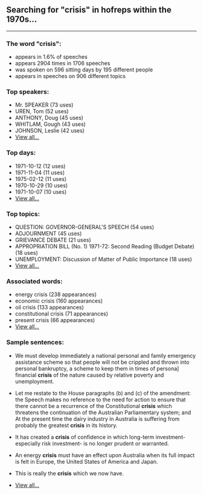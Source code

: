 
## Searching for "crisis" in hofreps within the 1970s...

----

### The word "crisis":

* appears in 1.6% of speeches
* appears 2904 times in 1706 speeches
* was spoken on 596 sitting days by 195 different people
* appears in speeches on 906 different topics

### Top speakers:

* Mr. SPEAKER (73 uses)
* UREN, Tom (52 uses)
* ANTHONY, Doug (45 uses)
* WHITLAM, Gough (43 uses)
* JOHNSON, Leslie (42 uses)
* [View all...](speakers.md)


### Top days:

* 1971-10-12 (12 uses)
* 1971-11-04 (11 uses)
* 1975-02-12 (11 uses)
* 1970-10-29 (10 uses)
* 1971-10-07 (10 uses)
* [View all...](days.md)


### Top topics:

* QUESTION: GOVERNOR-GENERAL'S SPEECH (54 uses)
* ADJOURNMENT (45 uses)
* GRIEVANCE DEBATE (21 uses)
* APPROPRIATION BILL (No. 1) 1971-72: Second Reading (Budget Debate) (18 uses)
* UNEMPLOYMENT: Discussion of Matter of Public Importance (18 uses)
* [View all...](topics.md)


### Associated words:

* energy crisis (238 appearances)
* economic crisis (160 appearances)
* oil crisis (133 appearances)
* constitutional crisis (71 appearances)
* present crisis (66 appearances)
* [View all...](collocations.md)


### Sample sentences:

* We must develop immediately a national personal and family emergency assistance scheme so that people will not be crippled and thrown into personal bankruptcy, a scheme to keep them in times of persona] financial **crisis** of the nature caused by relative poverty and unemployment.

* Let me restate to the House paragraphs (b) and (c) of the amendment: 
the Speech makes no reference to the need for action to ensure that there cannot be a recurrence of the Constitutional **crisis** which threatens the continuation of the Australian Parliamentary system; and 
At the present time the dairy industry in Australia is suffering from probably the greatest **crisis** in its history.

* It has created a **crisis** of confidence in which long-term investment- especially risk investment- is no longer prudent or warranted.

* An energy **crisis** must have an effect upon Australia when its full impact is felt in Europe, the United States of America and Japan.

* This is really the **crisis** which we now have.

* [View all...](contexts.md)
